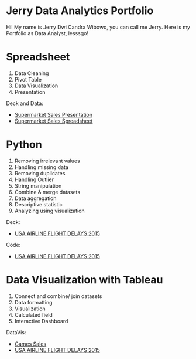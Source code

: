 # Jerry Data Analytics Portfolio
Hi! My name is Jerry Dwi Candra Wibowo, you can call me Jerry. Here is my Portfolio as Data Analyst, lesssgo!


# Spreadsheet
1. Data Cleaning
2. Pivot Table
3. Data Visualization
4. Presentation

Deck and Data:
- [Supermarket Sales Presentation](https://drive.google.com/file/d/1SLcPDXSwTihHZ0ixXff1Q5p3Pv0Yp9wb/view?usp=sharing)
- [Supermarket Sales Spreadsheet](https://drive.google.com/file/d/1j_vGZQY1_pg9cQ6gls9rv3vERDvwF0bM/view?usp=sharing)

# Python
1. Removing irrelevant values
2. Handling missing data
3. Removing duplicates
4. Handling Outlier
5. String manipulation
6. Combine & merge datasets
7. Data aggregation
8. Descriptive statistic
9. Analyzing using visualization

Deck:
- [USA AIRLINE FLIGHT DELAYS 2015](https://drive.google.com/file/d/1l9ufL45tWnHWBGwuZtMtPvbr7eVNwtSt/view?usp=sharing)

Code:
- [USA AIRLINE FLIGHT DELAYS 2015](https://colab.research.google.com/drive/1WskiZP9QnkJJ9bTi_zse1jgC23jRkone?usp=sharing)


# Data Visualization with Tableau
1. Connect and combine/ join datasets
2. Data formatting
3. Visualization
4. Calculated field
5. Interactive Dashboard

DataVis:
- [Games Sales](https://public.tableau.com/app/profile/jerry.dwi.candra.wibowo/viz/Book1_17020257579410/Dashboard1)
- [USA AIRLINE FLIGHT DELAYS 2015](https://public.tableau.com/app/profile/jerry.dwi.candra.wibowo/viz/Book2_17038203341670/Dashboard1)
